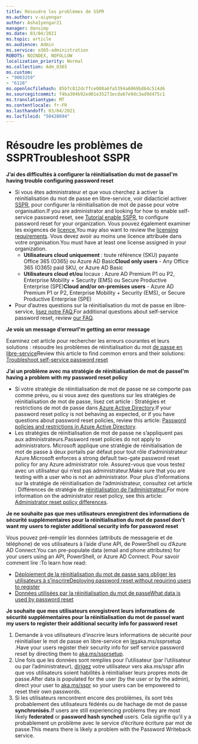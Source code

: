 ```yaml
---
title: Résoudre les problèmes de SSPR
ms.author: v-aiyengar
author: AshaIyengar21
manager: dansimp
ms.date: 03/04/2021
ms.topic: article
ms.audience: Admin
ms.service: o365-administration
ROBOTS: NOINDEX, NOFOLLOW
localization_priority: Normal
ms.collection: Adm_O365
ms.custom:
- "9003259"
- "6128"
ms.openlocfilehash: 85bfc812dcffce008a6fa5394a6069bd64c514d6
ms.sourcegitcommit: f4ba304b92ed01e35273ecda67e9dc3ad9d475c1
ms.translationtype: MT
ms.contentlocale: fr-FR
ms.lasthandoff: 03/04/2021
ms.locfileid: "50428694"
---
```

# <a name="troubleshoot-sspr"></a><span data-ttu-id="d40b4-102">Résoudre les problèmes de SSPR</span><span class="sxs-lookup"><span data-stu-id="d40b4-102">Troubleshoot SSPR</span></span>

<span data-ttu-id="d40b4-103">**J’ai des difficultés à configurer la réinitialisation du mot de passe**</span><span class="sxs-lookup"><span data-stu-id="d40b4-103">**I'm having trouble configuring password reset**</span></span>

- <span data-ttu-id="d40b4-104">Si vous êtes administrateur et que vous cherchez à activer la réinitialisation du mot de passe en libre-service, voir didacticiel activer [SSPR](https://docs.microsoft.com/azure/active-directory/authentication/tutorial-enable-sspr), pour configurer la réinitialisation de mot de passe pour votre organisation.</span><span class="sxs-lookup"><span data-stu-id="d40b4-104">If you are administrator and looking for how to enable self-service password reset, see [Tutorial enable SSPR](https://docs.microsoft.com/azure/active-directory/authentication/tutorial-enable-sspr), to configure password reset for your organization.</span></span> <span data-ttu-id="d40b4-105">Vous pouvez également examiner les exigences de [licence.](https://docs.microsoft.com/azure/active-directory/authentication/concept-sspr-licensing?WT.mc_id=Portal-Microsoft_Azure_Support)</span><span class="sxs-lookup"><span data-stu-id="d40b4-105">You may also want to review the [licensing requirements](https://docs.microsoft.com/azure/active-directory/authentication/concept-sspr-licensing?WT.mc_id=Portal-Microsoft_Azure_Support).</span></span> <span data-ttu-id="d40b4-106">Vous devez avoir au moins une licence attribuée dans votre organisation.</span><span class="sxs-lookup"><span data-stu-id="d40b4-106">You must have at least one license assigned in your organization.</span></span>
    - <span data-ttu-id="d40b4-107">**Utilisateurs cloud uniquement** : toute référence (SKU) payante Office 365 (O365) ou Azure AD Basic</span><span class="sxs-lookup"><span data-stu-id="d40b4-107">**Cloud only users** - Any Office 365 (O365) paid SKU, or Azure AD Basic</span></span>
    - <span data-ttu-id="d40b4-108">**Utilisateurs cloud et/ou** locaux : Azure AD Premium P1 ou P2, Enterprise Mobility + Security (EMS) ou Secure Productive Enterprise (SPE)</span><span class="sxs-lookup"><span data-stu-id="d40b4-108">**Cloud and/or on-premises users** - Azure AD Premium P1 or P2, Enterprise Mobility + Security (EMS), or Secure Productive Enterprise (SPE)</span></span>
- <span data-ttu-id="d40b4-109">Pour d’autres questions sur la réinitialisation du mot de passe en libre-service, [lisez notre FAQ.](https://docs.microsoft.com/azure/active-directory/authentication/active-directory-passwords-faq?WT.mc_id=Portal-Microsoft_Azure_Support)</span><span class="sxs-lookup"><span data-stu-id="d40b4-109">For additional questions about self-service password reset, review [our FAQ](https://docs.microsoft.com/azure/active-directory/authentication/active-directory-passwords-faq?WT.mc_id=Portal-Microsoft_Azure_Support).</span></span>

<span data-ttu-id="d40b4-110">**Je vois un message d’erreur**</span><span class="sxs-lookup"><span data-stu-id="d40b4-110">**I'm getting an error message**</span></span>

<span data-ttu-id="d40b4-111">Examinez cet article pour rechercher les erreurs courantes et leurs solutions : résoudre les problèmes de réinitialisation du mot [de passe en libre-service](https://docs.microsoft.com/azure/active-directory/authentication/active-directory-passwords-troubleshoot?WT.mc_id=Portal-Microsoft_Azure_Support)</span><span class="sxs-lookup"><span data-stu-id="d40b4-111">Review this article to find common errors and their solutions: [Troubleshoot self-service password reset](https://docs.microsoft.com/azure/active-directory/authentication/active-directory-passwords-troubleshoot?WT.mc_id=Portal-Microsoft_Azure_Support)</span></span>

<span data-ttu-id="d40b4-112">**J’ai un problème avec ma stratégie de réinitialisation de mot de passe**</span><span class="sxs-lookup"><span data-stu-id="d40b4-112">**I'm having a problem with my password reset policy**</span></span>

- <span data-ttu-id="d40b4-113">Si votre stratégie de réinitialisation de mot de passe ne se comporte pas comme prévu, ou si vous avez des questions sur les stratégies de réinitialisation de mot de passe, lisez cet article : Stratégies et restrictions de mot de passe dans [Azure Active Directory](https://docs.microsoft.com/azure/active-directory/authentication/concept-sspr-policy?WT.mc_id=Portal-Microsoft_Azure_Support).</span><span class="sxs-lookup"><span data-stu-id="d40b4-113">If your password reset policy is not behaving as expected, or if you have questions about password reset policies, review this article: [Password policies and restrictions in Azure Active Directory](https://docs.microsoft.com/azure/active-directory/authentication/concept-sspr-policy?WT.mc_id=Portal-Microsoft_Azure_Support).</span></span>
- <span data-ttu-id="d40b4-114">Les stratégies de réinitialisation de mot de passe ne s’appliquent pas aux administrateurs.</span><span class="sxs-lookup"><span data-stu-id="d40b4-114">Password reset policies do not apply to administrators.</span></span> <span data-ttu-id="d40b4-115">Microsoft applique une stratégie de réinitialisation de mot de passe à deux portails par défaut pour tout rôle d’administrateur Azure.</span><span class="sxs-lookup"><span data-stu-id="d40b4-115">Microsoft enforces a strong default two-gate password reset policy for any Azure administrator role.</span></span> <span data-ttu-id="d40b4-116">Assurez-vous que vous testez avec un utilisateur qui n’est pas administrateur.</span><span class="sxs-lookup"><span data-stu-id="d40b4-116">Make sure that you are testing with a user who is not an administrator.</span></span> <span data-ttu-id="d40b4-117">Pour plus d’informations sur la stratégie de réinitialisation de l’administrateur, consultez cet article : Différences de stratégie de [réinitialisation de l’administrateur.](https://docs.microsoft.com/azure/active-directory/authentication/concept-sspr-policy?WT.mc_id=Portal-Microsoft_Azure_Support#administrator-reset-policy-differences)</span><span class="sxs-lookup"><span data-stu-id="d40b4-117">For more information on the administrator reset policy, see this article: [Administrator reset policy differences](https://docs.microsoft.com/azure/active-directory/authentication/concept-sspr-policy?WT.mc_id=Portal-Microsoft_Azure_Support#administrator-reset-policy-differences).</span></span>

<span data-ttu-id="d40b4-118">**Je ne souhaite pas que mes utilisateurs enregistrent des informations de sécurité supplémentaires pour la réinitialisation du mot de passe**</span><span class="sxs-lookup"><span data-stu-id="d40b4-118">**I don't want my users to register additional security info for password reset**</span></span>

<span data-ttu-id="d40b4-119">Vous pouvez pré-remplir les données (attributs de messagerie et de téléphone) de vos utilisateurs à l’aide d’une API, de PowerShell ou d’Azure AD Connect.</span><span class="sxs-lookup"><span data-stu-id="d40b4-119">You can pre-populate data (email and phone attributes) for your users using an API, PowerShell, or Azure AD Connect.</span></span> <span data-ttu-id="d40b4-120">Pour savoir comment lire :</span><span class="sxs-lookup"><span data-stu-id="d40b4-120">To learn how read:</span></span>

- [<span data-ttu-id="d40b4-121">Déploiement de la réinitialisation du mot de passe sans obliger les utilisateurs à s’inscrire</span><span class="sxs-lookup"><span data-stu-id="d40b4-121">Deploying password reset without requiring users to register</span></span>](https://docs.microsoft.com/azure/active-directory/active-directory-passwords-data?WT.mc_id=Portal-Microsoft_Azure_Support#set-and-read-authentication-data-using-powershell)
- [<span data-ttu-id="d40b4-122">Données utilisées par la réinitialisation du mot de passe</span><span class="sxs-lookup"><span data-stu-id="d40b4-122">What data is used by password reset</span></span>](https://docs.microsoft.com/azure/active-directory/active-directory-passwords-data?WT.mc_id=Portal-Microsoft_Azure_Support)

<span data-ttu-id="d40b4-123">**Je souhaite que mes utilisateurs enregistrent leurs informations de sécurité supplémentaires pour la réinitialisation du mot de passe**</span><span class="sxs-lookup"><span data-stu-id="d40b4-123">**I want my users to register their additional security info for password reset**</span></span>

1. <span data-ttu-id="d40b4-124">Demande à vos utilisateurs d’inscrire leurs informations de sécurité pour réinitialiser le mot de passe en libre-service en [les](https://mysignins.microsoft.com/security-info)aka.ms/ssprsetup .</span><span class="sxs-lookup"><span data-stu-id="d40b4-124">Have your users register their security info for self service password reset by directing them to [aka.ms/ssprsetup](https://mysignins.microsoft.com/security-info).</span></span>
1. <span data-ttu-id="d40b4-125">Une fois que les données sont remplies pour l’utilisateur (par l’utilisateur ou par l’administrateur), [dirigez](https://passwordreset.microsoftonline.com/) votre utilisateur vers aka.ms/sspr afin que vos utilisateurs soient habilités à réinitialiser leurs propres mots de passe.</span><span class="sxs-lookup"><span data-stu-id="d40b4-125">After data is populated for the user (by the user or by the admin), direct your user to [aka.ms/sspr](https://passwordreset.microsoftonline.com/) so your users can be empowered to reset their own passwords.</span></span>
1. <span data-ttu-id="d40b4-126">Si les utilisateurs rencontrent encore  des problèmes, ils sont très probablement des utilisateurs fédérés ou de hachage de mot de passe **synchronisés.**</span><span class="sxs-lookup"><span data-stu-id="d40b4-126">If users are still experiencing problems they are most likely **federated** or **password hash synched** users.</span></span> <span data-ttu-id="d40b4-127">Cela signifie qu’il y a probablement un problème avec le service d’écriture écriture par mot de passe.</span><span class="sxs-lookup"><span data-stu-id="d40b4-127">This means there is likely a problem with the Password Writeback service.</span></span>